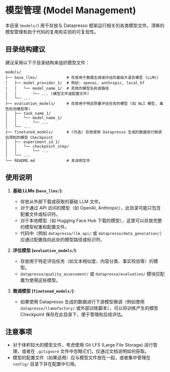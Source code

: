 # 模型管理 (Model Management)

本目录 (`models/`) 用于存放与 Datapresso 框架运行相关的各类模型文件。清晰的模型管理有助于代码的复用和实验的可复现性。

## 目录结构建议

建议采用以下子目录结构来组织模型文件：

```
models/
├── base_llms/             # 存放用于数据生成或评估的基础大语言模型 (LLMs)
│   ├── model_provider_1/  # 例如: openai, anthropic, local_hf
│   │   └── model_name_1/  # 具体的模型名称或路径
│   │       └── ... (模型文件或配置文件)
│   └── ...
├── evaluation_models/     # 存放用于特定质量评估任务的模型 (如 NLI 模型, 毒性检测模型等)
│   ├── task_name_1/
│   │   └── model_name_1/
│   │       └── ...
│   └── ...
├── finetuned_models/      # (可选) 存放使用 Datapresso 生成的数据进行微调后得到的模型 Checkpoint
│   ├── experiment_id_1/
│   │   └── checkpoint_step/
│   │       └── ...
│   └── ...
└── README.md              # 本说明文件
```

## 使用说明

1.  **基础 LLMs (`base_llms/`)**:
    *   存放从外部下载或获取的基础 LLM 文件。
    *   对于通过 API 访问的模型（如 OpenAI, Anthropic），此目录可能只包含配置文件或标识符。
    *   对于本地模型（如 Hugging Face Hub 下载的模型），这里可以存放完整的模型权重和配置文件。
    *   代码中（例如 `datapresso/llm_api/` 或 `datapresso/data_generation/`）应通过配置指向此处的模型路径或标识符。

2.  **评估模型 (`evaluation_models/`)**:
    *   存放用于特定评估任务（如文本相似度、内容分类、事实校验等）的模型。
    *   `datapresso/quality_assessment/` 或 `datapresso/evaluation/` 模块应配置为使用这些模型。

3.  **微调模型 (`finetuned_models/`)**:
    *   如果使用 Datapresso 生成的数据进行下游模型微调（例如使用 `datapresso/llamafactory/` 或外部训练脚本），可以将训练产生的模型 Checkpoint 保存在此目录下，便于管理和后续评估。

## 注意事项

*   对于体积较大的模型文件，考虑使用 Git LFS (Large File Storage) 进行管理，或者在 `.gitignore` 文件中忽略它们，仅通过文档说明如何获取。
*   模型的配置文件（如果适用）应与模型文件放在一起，或者集中管理在 `config/` 目录下并在配置中引用。